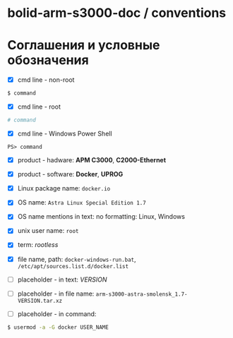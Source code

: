 # bolid-arm-s3000-doc / conventions

# Соглашения и условные обозначения

- [x] cmd line - non-root
```sh
$ command
```

- [x] cmd line - root
```sh
# command
```

- [x] cmd line - Windows Power Shell
```
PS> command
```

- [x] product - hadware: **АРМ С3000**, **C2000-Ethernet**

- [x] product - software: **Docker**, **UPROG**

- [x] Linux package name: `docker.io`

- [x] OS name: `Astra Linux Special Edition 1.7`

- [x] OS name mentions in text: no formatting: Linux, Windows

- [x] unix user name: `root`

- [x] term: *rootless*

- [x] file name, path: `docker-windows-run.bat`, `/etc/apt/sources.list.d/docker.list`

- [ ] placeholder - in text: *VERSION*

- [ ] placeholder - in file name: `arm-s3000-astra-smolensk_1.7-VERSION.tar.xz`

- [ ] placeholder - in command:
```sh
$ usermod -a -G docker USER_NAME
```

